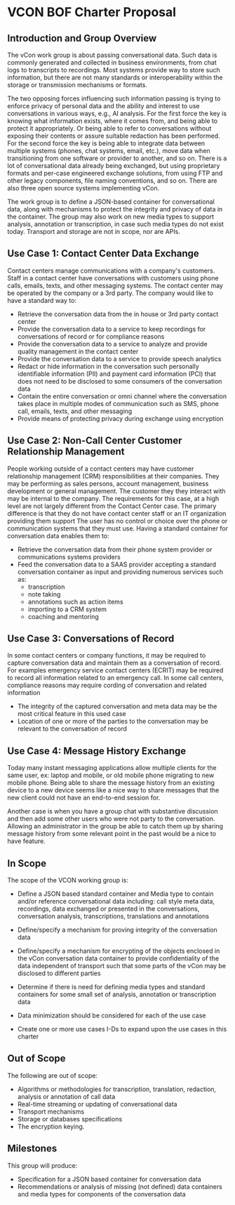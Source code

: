 # VCON BOF Charter Proposal

## Introduction and Group Overview

The vCon work group is about passing conversational data.
Such data is commonly generated and collected in business environments, from chat logs to transcripts to recordings.
Most systems provide way to store such information, but there are not many standards or interoperability within the storage or transmission mechanisms or formats.

The two opposing forces influencing such information passing is trying to enforce privacy of personal data and the ability and interest to use conversations in various ways, e.g.,  AI analysis.
For the first force the key is knowing what information exists, where it comes from, and being able to protect it appropriately. Or being able to refer to conversations without exposing their contents or assure suitable redaction has been performed.
For the second force the key is being able to integrate data between multiple systems (phones, chat systems, email, etc.), move data when transitioning from one software or provider to another, and so on.
There is a lot of conversational data already being exchanged, but using proprietary formats and per-case engineered exchange solutions, from using FTP and other legacy components, file naming conventions, and so on.
There are also three open source systems implementing vCon.

The work group is to define a JSON-based container for conversational data, along with mechanisms to protect the integrity and privacy of data in the container.
The group may also work on new media types to support analysis, annotation or transcription, in case such media types do not exist today. Transport and storage are not in scope, nor are APIs.


## Use Case 1: Contact Center Data Exchange

Contact centers manage communications with a company's customers.
Staff in a contact center have conversations with customers using phone calls, emails, texts, and other messaging systems.
The contact center may be operated by the company or a 3rd party.
The company would like to have a standard way to:

  * Retrieve the conversation data from the in house or 3rd party contact center
  * Provide the conversation data to a service to keep recordings for conversations of record or for compliance reasons
  * Provide the conversation data to a service to analyze and provide quality management in the contact center
  * Provide the conversation data to a service to provide speech analytics
  * Redact or hide information in the conversation such personally identifiable information (PII) and payment card information (PCI) that does not need to be disclosed to some consumers of the conversation data
  * Contain the entire conversation or omni channel where the conversation takes place in multiple modes of communication such as SMS, phone call, emails, texts, and other messaging
  * Provide means of protecting privacy during exchange using encryption

## Use Case 2: Non-Call Center Customer Relationship Management

People working outside of a contact centers may have customer relationship management (CRM) responsibilities at their companies.
They may be performing as sales persons, account management, business development or general management.
The customer they they interact with may be internal to the company.
The requirements for this case, at a high level are not largely different from the Contact Center case.
The primary difference is that they do not have contact center staff or an IT organization providing them support
The user has no control or choice over the phone or communication systems that they must use.
Having a standard container for conversation data enables them to:

  * Retrieve the conversation data from their phone system provider or communications systems providers
  * Feed the conversation data to a SAAS provider accepting a standard conversation container as input and providing numerous services such as:
    * transcription
    * note taking
    * annotations such as action items
    * importing to a CRM system
    * coaching and mentoring


## Use Case 3: Conversations of Record

In some contact centers or company functions, it may be required to capture conversation data and maintain them as a conversation of record.
For examples emergency service contact centers (ECRIT) may be required to record all information related to an emergency call.
In some call centers, compliance reasons may require cording of conversation and related information

  * The integrity of the captured conversation and meta data may be the most critical feature in this used case
  * Location of one or more of the parties to the conversation may be relevant to the conversation of record


## Use Case 4: Message History Exchange

Today many instant messaging applications allow multiple clients for the same user, ex: laptop and mobile, or old mobile phone migrating to new mobile phone.
Being able to share the message history from an existing device to a new device seems like a nice way to share messages that the new client could not have an end-to-end session for.

Another case is when you have a group chat with substantive discussion and then add some other users who were not party to the conversation.
Allowing an administrator in the group be able to catch them up by sharing message history from some relevant point in the past would be a nice to have feature.

 
## In Scope

The scope of the VCON working group is:

  * Define a JSON based standard container and Media type to contain and/or reference conversational data including: call style meta data, recordings, data exchanged or presented in the conversations, conversation analysis, transcriptions, translations and annotations
  * Define/specify a mechanism for proving integrity of the conversation data
  * Define/specify a mechanism for encrypting of the objects enclosed in the vCon conversation data container to  provide confidentiality of the data independent of transport such that some parts of the vCon may be disclosed to different parties

  * Determine if there is need for defining media types and standard containers for some small set of analysis, annotation or transcription data
  * Data minimization should be considered for each of the use case
  * Create one or more use cases I-Ds to expand upon the use cases in this charter

## Out of Scope

The following are out of scope:

  * Algorithms or methodologies for transcription, translation, redaction, analysis or annotation of call data
  * Real-time streaming or updating of conversational data
  * Transport mechanisms
  * Storage or databases specifications
  * The encryption keying.

## Milestones

This group will produce:
  * Specification for a JSON based container for conversation data
  * Recommendations or analysis of missing (not defined) data containers and media types for components of the conversation data

